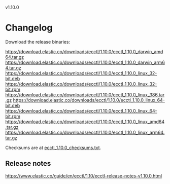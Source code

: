 v1.10.0

# Changelog

Download the release binaries:

<https://download.elastic.co/downloads/ecctl/1.10.0/ecctl_1.10.0_darwin_amd64.tar.gz>
<https://download.elastic.co/downloads/ecctl/1.10.0/ecctl_1.10.0_darwin_arm64.tar.gz>
<https://download.elastic.co/downloads/ecctl/1.10.0/ecctl_1.10.0_linux_32-bit.deb>
<https://download.elastic.co/downloads/ecctl/1.10.0/ecctl_1.10.0_linux_32-bit.rpm>
<https://download.elastic.co/downloads/ecctl/1.10.0/ecctl_1.10.0_linux_386.tar.gz>
<https://download.elastic.co/downloads/ecctl/1.10.0/ecctl_1.10.0_linux_64-bit.deb>
<https://download.elastic.co/downloads/ecctl/1.10.0/ecctl_1.10.0_linux_64-bit.rpm>
<https://download.elastic.co/downloads/ecctl/1.10.0/ecctl_1.10.0_linux_amd64.tar.gz>
<https://download.elastic.co/downloads/ecctl/1.10.0/ecctl_1.10.0_linux_arm64.tar.gz>

Checksums are at [ecctl_1.10.0_checksums.txt](https://download.elastic.co/downloads/ecctl/1.10.0/ecctl_1.10.0_checksums.txt).

## Release notes

<https://www.elastic.co/guide/en/ecctl/1.10/ecctl-release-notes-v1.10.0.html>
